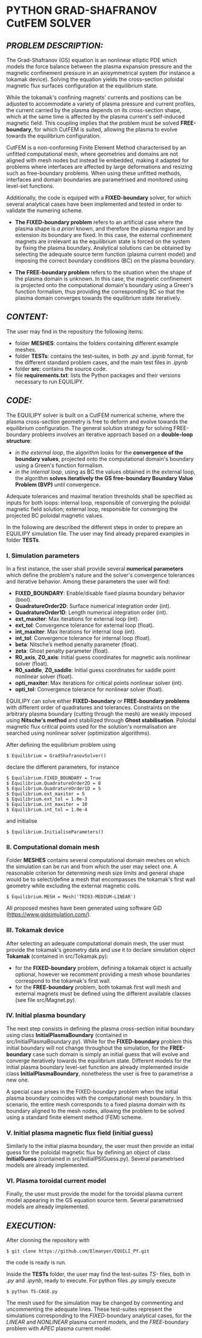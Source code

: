 # **PYTHON GRAD-SHAFRANOV CutFEM SOLVER**

## *PROBLEM DESCRIPTION:*

The Grad-Shafranov (GS) equation is an nonlinear elliptic PDE which models the force balance between the plasma expansion pressure and the magnetic confinement pressure in an axisymmetrical system (for instance a tokamak device). 
Solving the equation yields the cross-section poloidal magnetic flux surfaces configuration at the equilibrium state.

While the tokamak's confining magnets' currents and positions can be adjusted to accommodate a variety of plasma pressure and current profiles, the current carried by the plasma depends on its cross-section shape, which at the same time is affected by the plasma current's self-induced magnetic field. 
This coupling implies that the problem must be solved **FREE-boundary**, for which CutFEM is suited, allowing the plasma to evolve towards the equilibrium configuration.

CutFEM is a non-conforming Finite Element Method characterised by an unfitted computational mesh, where geometries and domains are not aligned with mesh nodes but instead lie embedded, making it adapted for problems where interfaces are affected by large deformations and resizing such as free-boundary problems.
When using these unfitted methods, interfaces and domain boundaries are parametrised and monitored using level-set functions.

Additionally, the code is equiped with a **FIXED-boundary** solver, for which several analytical cases have been implemented and tested in order to validate the numering scheme. 

- **The FIXED-boundary problem** refers to an artificial case where the plasma shape is *a priori* known, and therefore the plasma region and by extension its boundary are fixed.
In this case, the external confinement magnets are irrelevant as the equilibrium state is forced on the system by fixing the plasma boundary.
Analytical solutions can be obtained by selecting the adequate source term function (plasma current model) and imposing the correct boundary conditions (BC) on the plasma boundary. 

- **The FREE-boundary problem** refers to the situation when the shape of the plasma domain is unknown.
In this case, the magnetic confinement is projected onto the computational domain's boundary using a Green's function formalism, thus providing the corresponding BC so that the plasma domain converges towards the equilibrium state iteratively. 

## *CONTENT:*

The user may find in the repository the following items:
- folder **MESHES**: contains the folders containing different example meshes. 
- folder **TESTs**: contains the test-suites, in both *.py* and *.ipynb* format, for the different standard problem cases, and the main test files in *.ipynb*
- folder **src**: contains the source code.
- file **requirements.txt**: lists the Python packages and their versions necessary to run EQUILIPY.

## *CODE:*

The EQUILIPY solver is built on a CutFEM numerical scheme, where the plasma cross-section geometry is free to deform and evolve towards the equilibrium configuration.
The general solution strategy for solving FREE-boundary problems involves an iterative approach based on a **double-loop structure**: 

- *in the external loop*, the algorithm looks for the **convergence of the boundary values**, projected onto the computational domain's boundary using a Green's function formalism.
- *in the internal loop*, using as BC the values obtained in the external loop, the algorithm **solves iteratively the GS free-boundary Boundary Value Problem (BVP)** until convergence.

Adequate tolerances and maximal iteration thresholds shall be specified as inputs for both loops: internal loop, responsible of converging the poloidal magnetic field solution; external loop, responsible for converging the projected BC poloidal magnetic values.   

In the following are described the different steps in order to prepare an EQUILIPY simulation file.
The user may find already prepared examples in folder **TESTs**.

### **I. Simulation parameters**

In a first instance, the user shall provide several **numerical parameters** which define the problem's nature and the solver's convergence tolerances and iterative behavior. 
Among these parameters the user will find:

- **FIXED_BOUNDARY**: Enable/disable fixed plasma boundary behavior (bool).    
- **QuadratureOrder2D**: Surface numerical integration order (int).  
- **QuadratureOrder1D**: Length numerical integration order (int).  
- **ext_maxiter**: Max iterations for external loop (int).  
- **ext_tol**: Convergence tolerance for external loop (float).  
- **int_maxiter**: Max iterations for internal loop (int).  
- **int_tol**: Convergence tolerance for internal loop (float).   
- **beta**: Nitsche’s method penalty parameter (float).   
- **zeta**: Ghost penalty parameter (float).  
- **R0_axis**, **Z0_axis**: Initial guess coordinates for magnetic axis nonlinear solver (float).  
- **R0_saddle**, **Z0_saddle**: Initial guess coordinates for saddle point nonlinear solver (float).  
- **opti_maxiter**: Max iterations for critical points nonlinear solver (int).  
- **opti_tol**: Convergence tolerance for nonlinear solver (float).  

EQUILIPY can solve either **FIXED-boundary** or **FREE-boundary problems** with different order of quadratures and tolerances. 
Constraints on the arbitrary plasma boundary (cutting through the mesh) are weakly imposed using **Nitsche's method** and stabilized through **Ghost stabilisation**. 
Poloidal magnetic flux critical points used for the solution's normalisation are searched using nonlinear solver (optimization algorithms). 

After defining the equilibrium problem using 

    $ Equilibrium = GradShafranovSolver()

declare the different parameters, for instance

    $ Equilibrium.FIXED_BOUNDARY = True
    $ Equilibrium.QuadratureOrder2D = 8     
    $ Equilibrium.QuadratureOrder1D = 5     
    $ Equilibrium.ext_maxiter = 5            
    $ Equilibrium.ext_tol = 1.0e-3           
    $ Equilibrium.int_maxiter = 10           
    $ Equilibrium.int_tol = 1.0e-4    

and initialise 

    $ Equilibrium.InitialiseParameters()

### **II. Computational domain mesh**

Folder **MESHES** contains several computational domain meshes on which the simulation can be run and from which the user may select one. 
A reasonable criterion for determining mesh size limits and general shape would be to select/define a mesh that encompasses the tokamak's first wall geometry while excluding the external magnetic coils.


    $ Equilibrium.MESH = Mesh('TRI03-MEDIUM-LINEAR') 

All proposed meshes have been generated using software GiD (https://www.gidsimulation.com/). 

### **III. Tokamak device**

After selecting an adequate computational domain mesh, the user must provide the tokamak's geometry data and use it to declare simulation object **Tokamak** (contained in src/Tokamak.py): 

- for the **FIXED-boundary** problem, defining a tokamak object is actually optional, however we recomment providing a mesh whose boundaries correspond to the tokamak's first wall. 
- for the **FREE-boundary**  problem, both tokamak first wall mesh and external magnets must be defined using the different available classes (see file src/Magnet.py).

### **IV. Initial plasma boundary**

The next step consists in defining the plasma cross-section initial boundary using class **InitialPlasmaBoundary** (contained in src/InitialPlasmaBoundary.py). While for the **FIXED-boundary** problem this initial boundary will not change throughout the simulation, for the **FREE-boundary** case such domain is simply an initial guess that will evolve and converge iteratively towards the equilibrium state. 
Different models for the initial plasma boundary level-set function are already implemented inside class **InitialPlasmaBoundary**, nonetheless the user is free to parametrise a new one.

A special case arises in the FIXED-boundary problem when the initial plasma boundary coincides with the computational mesh boundary. In this scenario, the entire mesh corresponds to a fixed plasma domain with its boundary aligned to the mesh nodes, allowing the problem to be solved using a standard finite element method (FEM) scheme.

### **V. Initial plasma magnetic flux field (initial guess)**

Similarly to the initial plasma boundary, the user must then provide an initial guess for the poloidal magnetic flux by defining an object of class **InitialGuess** (contained in src/InitialPSIGuess.py).
Several parametrised models are already implemented.

### **VI. Plasma toroidal current model**

Finally, the user must provide the model for the toroidal plasma current model appearing in the GS equation source term. 
Several parametrised models are already implemented.



## *EXECUTION:*

After clonning the repository with 

    $ git clone https://github.com/Elmanyer/EQUILI_PY.git
    
the code is ready is run. 

Inside the **TESTs** folder, the user may find the test-suites *TS-* files, both in *.py* and *.ipynb*, ready to execute. For python files *.py* simply execute 

    $ python TS-CASE.py

The mesh used for the simulation may be changed by commenting and uncommenting the adequate lines. These test-suites represent the simulations corresponding to the *FIXED*-boundary analytical cases, for the *LINEAR* and *NONLINEAR* plasma current models, and the *FREE*-boundary problem with *APEC* plasma current model.




